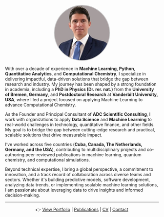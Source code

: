 
<p align="center">
  <img src="profile.jpg" alt="Adrian Dominguez Castro, PhD" 
       style="width:180px; height:180px; object-fit:cover; border-radius:50%; border: 2px solid #ccc;">
</p>

With over a decade of experience in **Machine Learning**, **Python**, **Quantitative Analytics**, and **Computational Chemistry**, I specialize in delivering impactful, data-driven solutions that bridge the gap between research and industry. My journey has been shaped by a strong foundation in academia, including a **PhD in Physics (Dr. rer. nat.)** from the **University of Bremen, Germany**, and **Postdoctoral Research** at **Vanderbilt University, USA**, where I led a project focused on applying Machine Learning to advance Computational Chemistry.

As the Founder and Principal Consultant of **ADC Scientific Consulting**, I work with organizations to apply **Data Science** and **Machine Learning** to real-world challenges in technology, quantitative finance, and other fields. My goal is to bridge the gap between cutting-edge research and practical, scalable solutions that drive measurable impact.

I’ve worked across five countries (**Cuba, Canada, The Netherlands, Germany, and the USA**), contributing to multidisciplinary projects and co-authoring peer-reviewed publications in machine learning, quantum chemistry, and computational simulations.

Beyond technical expertise, I bring a global perspective, a commitment to innovation, and a track record of collaboration across diverse teams and sectors. Whether it's building predictive models, software development, analyzing data trends, or implementing scalable machine learning solutions, I am passionate about leveraging data to drive insights and informed decision-making.

---

<p align="center">
👉 <a href="portfolio.html">View Portfolio</a> | 
<a href="publications.html">Publications</a> | 
<a href="cv.html">CV</a> | 
<a href="contact.html">Contact</a>
</p>
